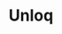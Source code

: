 ---
title: Unloq
domain: unloq.io
link: https://unloq.io/
category: Business
image: /images/logos/unloq.png
quote: UNLOQ is a simple & secure multi-factor authentication, transaction authorisation and data encryption SaaS company based in London. UNLOQ provides their services to our startups for free.
subtype: accelerator_partners
---